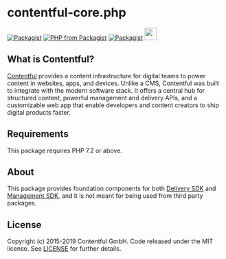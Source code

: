 # contentful-core.php

[![Packagist](https://img.shields.io/packagist/v/contentful/core.svg?style=for-the-badge)](https://packagist.org/packages/contentful/core)
[![PHP from Packagist](https://img.shields.io/packagist/php-v/contentful/core.svg?style=for-the-badge)](https://packagist.org/packages/contentful/core)
[![Packagist](https://img.shields.io/github/license/contentful/contentful-core.php.svg?style=for-the-badge)](https://packagist.org/packages/contentful/core)
<img height="28px" src="https://circleci.com/gh/contentful/contentful-core.php.svg?style=shield"/>

## What is Contentful?

[Contentful](https://www.contentful.com) provides a content infrastructure for digital teams to power content in websites, apps, and devices. Unlike a CMS, Contentful was built to integrate with the modern software stack. It offers a central hub for structured content, powerful management and delivery APIs, and a customizable web app that enable developers and content creators to ship digital products faster.

## Requirements

This package requires PHP 7.2 or above.

## About

This package provides foundation components for both [Delivery SDK](https://github.com/contentful/contentful.php) and [Management SDK](https://github.com/contentful/contentful-management.php), and it is not meant for being used from third party packages.

## License


Copyright (c) 2015-2019 Contentful GmbH. Code released under the MIT license. See [LICENSE](LICENSE) for further details.
